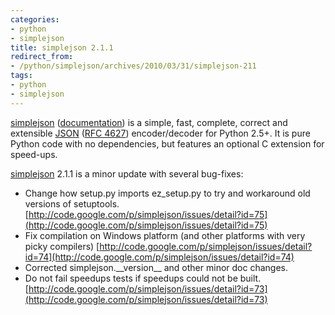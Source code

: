 ```yaml
---
categories:
- python
- simplejson
title: simplejson 2.1.1
redirect_from:
- /python/simplejson/archives/2010/03/31/simplejson-211
tags:
- python
- simplejson
---
```

[simplejson](http://undefined.org/python/#simplejson) ([documentation](http://simplejson.googlecode.com/svn/tags/simplejson-2.1.0/docs/index.html)) is a simple, fast, complete, correct and extensible [JSON](http://json.org/) ([RFC 4627](http://www.ietf.org/rfc/rfc4627.txt)) encoder/decoder for Python 2.5+.  It is pure Python code with no dependencies, but features an optional C extension for speed-ups.

[simplejson](http://undefined.org/python/#simplejson) 2.1.1 is a minor update with several bug-fixes:

* Change how setup.py imports ez_setup.py to try and workaround old versions
  of setuptools.
  [http://code.google.com/p/simplejson/issues/detail?id=75](http://code.google.com/p/simplejson/issues/detail?id=75)
* Fix compilation on Windows platform (and other platforms with very
  picky compilers)
  [http://code.google.com/p/simplejson/issues/detail?id=74](http://code.google.com/p/simplejson/issues/detail?id=74)
* Corrected simplejson.\_\_version\_\_ and other minor doc changes.
* Do not fail speedups tests if speedups could not be built.
  [http://code.google.com/p/simplejson/issues/detail?id=73](http://code.google.com/p/simplejson/issues/detail?id=73)
